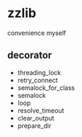 zzlib
=====

convenience myself

decorator
--------------
- threading_lock
- retry_connect
- semalock_for_class
- semalock
- loop
- resolve_timeout
- clear_output
- prepare_dir